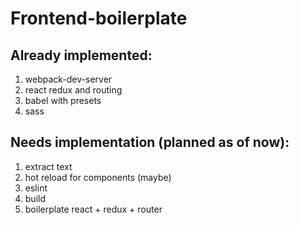 # Frontend-boilerplate
## Already implemented: 
1. webpack-dev-server 
2. react redux and routing
3. babel with presets
4. sass

## Needs implementation (planned as of now):
1. extract text
2. hot reload for components (maybe)
3. eslint 
4. build
5. boilerplate react + redux + router 